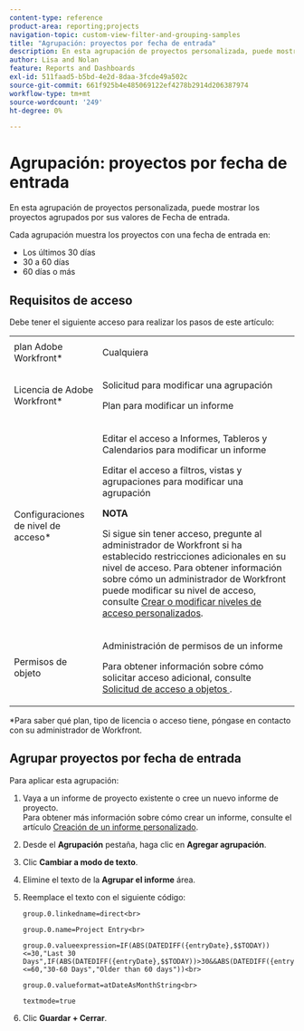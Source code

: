 ```yaml
---
content-type: reference
product-area: reporting;projects
navigation-topic: custom-view-filter-and-grouping-samples
title: "Agrupación: proyectos por fecha de entrada"
description: En esta agrupación de proyectos personalizada, puede mostrar los proyectos agrupados por sus valores de Fecha de entrada.
author: Lisa and Nolan
feature: Reports and Dashboards
exl-id: 511faad5-b5bd-4e2d-8daa-3fcde49a502c
source-git-commit: 661f925b4e485069122ef4278b2914d206387974
workflow-type: tm+mt
source-wordcount: '249'
ht-degree: 0%

---
```


# Agrupación: proyectos por fecha de entrada

En esta agrupación de proyectos personalizada, puede mostrar los proyectos agrupados por sus valores de Fecha de entrada.

Cada agrupación muestra los proyectos con una fecha de entrada en:

* Los últimos 30 días
* 30 a 60 días
* 60 días o más

## Requisitos de acceso

Debe tener el siguiente acceso para realizar los pasos de este artículo:

<table style="table-layout:auto"> 
 <col> 
 <col> 
 <tbody> 
  <tr> 
   <td role="rowheader">plan Adobe Workfront*</td> 
   <td> <p>Cualquiera</p> </td> 
  </tr> 
  <tr> 
   <td role="rowheader">Licencia de Adobe Workfront*</td> 
   <td> <p>Solicitud para modificar una agrupación </p>
   <p>Plan para modificar un informe</p> </td> 
  </tr> 
  <tr> 
   <td role="rowheader">Configuraciones de nivel de acceso*</td> 
   <td> <p>Editar el acceso a Informes, Tableros y Calendarios para modificar un informe</p> <p>Editar el acceso a filtros, vistas y agrupaciones para modificar una agrupación</p> <p><b>NOTA</b>

Si sigue sin tener acceso, pregunte al administrador de Workfront si ha establecido restricciones adicionales en su nivel de acceso. Para obtener información sobre cómo un administrador de Workfront puede modificar su nivel de acceso, consulte <a href="../../../administration-and-setup/add-users/configure-and-grant-access/create-modify-access-levels.md" class="MCXref xref">Crear o modificar niveles de acceso personalizados</a>.</p> </td>
</tr>  
  <tr> 
   <td role="rowheader">Permisos de objeto</td> 
   <td> <p>Administración de permisos de un informe</p> <p>Para obtener información sobre cómo solicitar acceso adicional, consulte <a href="../../../workfront-basics/grant-and-request-access-to-objects/request-access.md" class="MCXref xref">Solicitud de acceso a objetos </a>.</p> </td> 
  </tr> 
 </tbody> 
</table>

&#42;Para saber qué plan, tipo de licencia o acceso tiene, póngase en contacto con su administrador de Workfront.

## Agrupar proyectos por fecha de entrada

Para aplicar esta agrupación:

1. Vaya a un informe de proyecto existente o cree un nuevo informe de proyecto.\
   Para obtener más información sobre cómo crear un informe, consulte el artículo [Creación de un informe personalizado](../../../reports-and-dashboards/reports/creating-and-managing-reports/create-custom-report.md).

1. Desde el **Agrupación** pestaña, haga clic en **Agregar agrupación**.

1. Clic **Cambiar a modo de texto**.
1. Elimine el texto de la **Agrupar el informe** área.
1. Reemplace el texto con el siguiente código:

   ```
   group.0.linkedname=direct<br>
   ```

   ```
   group.0.name=Project Entry<br>
   ```

   ```
   group.0.valueexpression=IF(ABS(DATEDIFF({entryDate},$$TODAY))<=30,"Last 30 Days",IF(ABS(DATEDIFF({entryDate},$$TODAY))>30&&ABS(DATEDIFF({entryDate},$$TODAY))<=60,"30-60 Days","Older than 60 days"))<br>
   ```

   ```
   group.0.valueformat=atDateAsMonthString<br>
   ```

   ```
   textmode=true
   ```

1. Clic **Guardar + Cerrar**.
